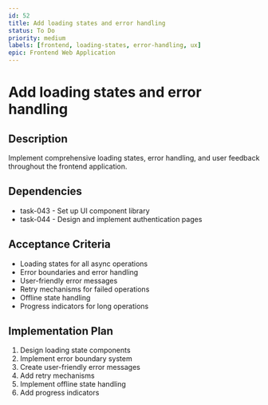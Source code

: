```yaml
---
id: 52
title: Add loading states and error handling
status: To Do
priority: medium
labels: [frontend, loading-states, error-handling, ux]
epic: Frontend Web Application
---
```


# Add loading states and error handling

## Description
Implement comprehensive loading states, error handling, and user feedback throughout the frontend application.

## Dependencies
- task-043 - Set up UI component library
- task-044 - Design and implement authentication pages

## Acceptance Criteria
- Loading states for all async operations
- Error boundaries and error handling
- User-friendly error messages
- Retry mechanisms for failed operations
- Offline state handling
- Progress indicators for long operations

## Implementation Plan
1. Design loading state components
2. Implement error boundary system
3. Create user-friendly error messages
4. Add retry mechanisms
5. Implement offline state handling
6. Add progress indicators